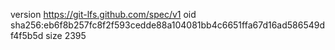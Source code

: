 version https://git-lfs.github.com/spec/v1
oid sha256:eb6f8b257fc8f2f593cedde88a104081bb4c6651ffa67d16ad586549df4f5b5d
size 2395
